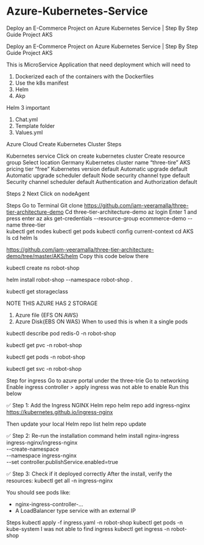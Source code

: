 # Azure-Kubernetes-Service
Deploy an E-Commerce Project on Azure Kubernetes Service | Step By Step Guide Project AKS


Deploy an E-Commerce Project on Azure Kubernetes Service | Step By Step Guide Project AKS

This is MicroService Application that need deployment which will need to
1. Dockerized each of the containers with the Dockerfiles
2. Use the k8s manifest
3. Helm
4. Akp

Helm 3 important
1. Chat.yml
2. Template folder
3. Values.yml

Azure Cloud
Create Kubernetes Cluster
Steps

Kubernetes service
Click on create kubernetes cluster
Create resource group
Select location Germany 
Kubernetes cluster name “three-tire”
AKS pricing tier “free”
Kubernetes version default
Automatic upgrade default
Automatic upgrade scheduler default
Node security channel type default
Security channel scheduler default
Authentication and Authorization default

Steps 2 
Next
Click on nodeAgent

Steps
Go to Terminal
Git clone https://github.com/iam-veeramalla/three-tier-architecture-demo
Cd three-tier-architecture-demo
az login
Enter 1 and press enter
az aks get-credentials --resource-group ecommerce-demo --name three-tier  
kubectl get nodes
kubectl get pods
kubectl config current-context
cd AKS
ls
cd helm
ls

https://github.com/iam-veeramalla/three-tier-architecture-demo/tree/master/AKS/helm
Copy this code below there

kubectl create ns robot-shop

helm install robot-shop --namespace robot-shop .

kubectl get storageclass

NOTE THIS AZURE HAS 2 STORAGE
1. Azure file {EFS ON AWS}
2. Azure Disk{EBS ON WAS} When to used this is when it a single pods

kubectl describe pod redis-0 -n robot-shop


 kubectl get pvc -n robot-shop

kubectl get pods -n robot-shop

kubectl get svc -n robot-shop


Step for ingress
Go to azure portal under the three-trie
Go to networking
Enable ingress controller > apply                  ingress was not able to enable 
Run this below

✅ Step 1: Add the Ingress NGINX Helm repo
helm repo add ingress-nginx https://kubernetes.github.io/ingress-nginx

Then update your local Helm repo list
helm repo update


✅ Step 2: Re-run the installation command
helm install nginx-ingress ingress-nginx/ingress-nginx \
  --create-namespace \
  --namespace ingress-nginx \
  --set controller.publishService.enabled=true

✅ Step 3: Check if it deployed correctly
After the install, verify the resources:
kubectl get all -n ingress-nginx


You should see pods like:
* nginx-ingress-controller-...
* A LoadBalancer type service with an external IP


Steps
kubectl apply -f ingress.yaml -n robot-shop
kubectl get pods -n kube-system              I was not able to find ingress 
kubectl get ingress -n robot-shop



